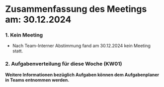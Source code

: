 # Zusammenfassung des Meetings am: 30.12.2024

### 1. Kein Meeting

- Nach Team-Interner Abstimmung fand am 30.12.2024 kein Meeting statt.<br>

### 2. Aufgabenverteilung für diese Woche (KW01)

**Weitere Informationen bezüglich Aufgaben können dem Aufgabenplaner in Teams entnommen werden.**

